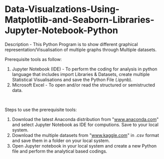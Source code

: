 # Data-Visualzations-Using-Matplotlib-and-Seaborn-Libraries-Jupyter-Notebook-Python
Description - This Python Program is to show different graphical representation/Visualisation of multiple graphs through Multiple datasets.
<br/>

Prerequisite tools as follow:
1) Jupyter Notebook (IDE) - To perform the coding for analysis in python language that includes import Libraries & Datasets, create multiple Statistical Visualisations and save the Python File (.ipynb).            
2) Microsoft Excel - To open and/or read the structured or semistructed data. 
<br/>

Steps to use the prerequisite tools:
1) Download the latest Anaconda distribution from "www.anaconda.com" and select Jupyter Notebook as IDE for computions. Save to your local system.
2) Download the multiple datasets from "www.kaggle.com" in .csv format and save them in a folder on your local system.
3) Open Jupyter notebook in your local system and create a new Python file and perform the analytical based codings.
